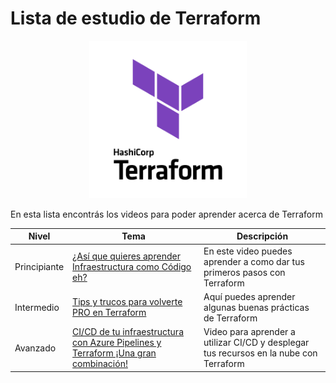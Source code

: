 # Lista de estudio de Terraform

<!-- markdownlint-disable -->
<div align="center">
  <img src="../../assets/images/terraform.png" width="50%" alt="Terraform Logo">
</div>

En esta lista encontrás los videos para poder aprender acerca de Terraform

|Nivel|Tema|Descripción|
|-----|----|-----------|
|Principiante|[¿Así que quieres aprender Infraestructura como Código eh?](https://www.youtube.com/watch?v=hAa0cHlk25s)| En este video puedes aprender a como dar tus primeros pasos con Terraform|
|Intermedio|[Tips y trucos para volverte PRO en Terraform](https://youtu.be/M3TQX8DYvJw)|Aquí puedes aprender algunas buenas prácticas de Terraform|
|Avanzado|[CI/CD de tu infraestructura con Azure Pipelines y Terraform ¡Una gran combinación!](https://www.youtube.com/watch?v=09XyJPLls6k)| Video para aprender a utilizar CI/CD y desplegar tus recursos en la nube con Terraform|
